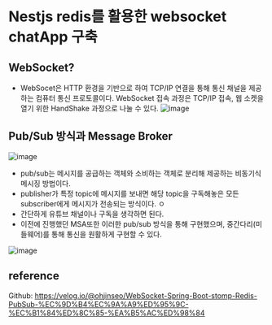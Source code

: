# Nestjs redis를 활용한 websocket chatApp 구축

## WebSocket?
* WebSocet은 HTTP 환경을 기반으로 하여 TCP/IP 연결을 통해 통신 채널을 제공하는 컴퓨터 통신 프로토콜이다. WebSocket 접속 과정은 TCP/IP 접속, 웹 소켓을 열기 위한 HandShake 과정으로 나눌 수 있다.
![image](https://github.com/user-attachments/assets/49bf1595-2acd-4d51-a28d-faae6c8c856d)


## Pub/Sub 방식과 Message Broker

![image](https://github.com/user-attachments/assets/f2605cef-3338-4c76-821e-b498aba124f1)

* pub/sub는 메시지를 공급하는 객체와 소비하는 객체로 분리해 제공하는 비동기식 메시징 방법이다.
* publisher가 특정 topic에 메시지를 보내면 해당 topic을 구독해놓은 모든 subscriber에게 메시지가 전송되는 방식이다. ㅇ
* 간단하게 유튜브 채널이나 구독을 생각하면 된다.
* 이전에 진행했던 MSA또한 이러한 pub/sub 방식을 통해 구현했으며, 중간다리(미들웨어)를 통해 통신을 원활하게 구현할 수 있다. 

![image](https://github.com/user-attachments/assets/de83db17-c08a-44af-bf78-d38eab045991)

## reference
Github: https://velog.io/@ohjinseo/WebSocket-Spring-Boot-stomp-Redis-PubSub-%EC%9D%B4%EC%9A%A9%ED%95%9C-%EC%B1%84%ED%8C%85-%EA%B5%AC%ED%98%84
